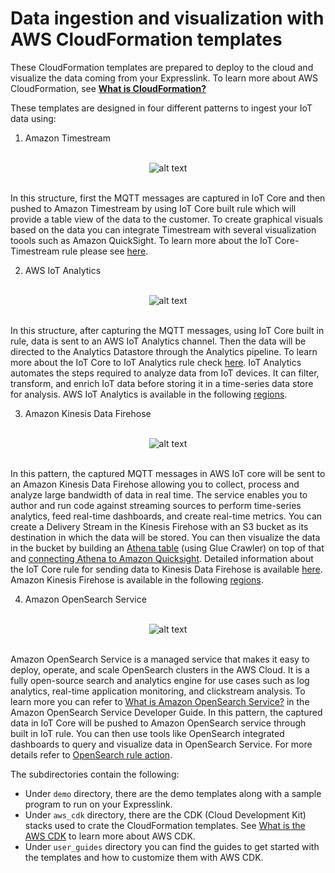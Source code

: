 # Data ingestion and visualization with AWS CloudFormation templates

These CloudFormation templates are prepared to deploy to the cloud and visualize the data coming from your Expresslink. To learn more about AWS CloudFormation, see [**What is CloudFormation?**](https://docs.aws.amazon.com/AWSCloudFormation/latest/UserGuide/Welcome.html)

These templates are designed in four different patterns to ingest your IoT data using: 

1.  Amazon Timestream
<br>
<center><img src="https://d2908q01vomqb2.cloudfront.net/f6e1126cedebf23e1463aee73f9df08783640400/2022/04/04/Blog-IoT-Reporting-3-Timstream.png" alt="alt text"/></center>
</br>

In this structure, first the MQTT messages are captured in IoT Core and then pushed to Amazon Timestream by using IoT Core built rule which will provide a table view of the data to the customer. To create graphical visuals based on the data you can integrate Timestream with several visualization toools such as Amazon QuickSight. To learn more about the IoT Core-Timestream rule please see [here](https://docs.aws.amazon.com/iot/latest/developerguide/timestream-rule-action.html).

2. AWS IoT Analytics 
<br>
<center><img src="https://d2908q01vomqb2.cloudfront.net/f6e1126cedebf23e1463aee73f9df08783640400/2022/04/04/Blog-IoT-Reporting-3-IotAnalytics.png" alt="alt text"/></center>
</br>

In this structure, after capturing the MQTT messages, using IoT Core built in rule, data is sent to an AWS IoT Analytics channel. Then the data will be directed to the Analytics Datastore through the Analytics pipeline. To learn more about the IoT Core to IoT Analytics rule check [here](https://docs.aws.amazon.com/iot/latest/developerguide/iotanalytics-rule-action.html). IoT Analytics automates the steps required to analyze data from IoT devices. It can filter, transform, and enrich IoT data before storing it in a time-series data store for analysis. AWS IoT Analytics is available in the following [regions](https://aws.amazon.com/iot-analytics/pricing/).

3. Amazon Kinesis Data Firehose 

<br>
<center><img src="https://d2908q01vomqb2.cloudfront.net/f6e1126cedebf23e1463aee73f9df08783640400/2022/04/04/Blog-IoT-Reporting-3-KinesisAthena.png" alt="alt text"/></center>
</br>

In this pattern, the captured MQTT messages in AWS IoT core will be sent to an Amazon Kinesis Data Firehose allowing you to collect, process and analyze large bandwidth of data in real time. The service enables you to author and run code against streaming sources to perform time-series analytics, feed real-time dashboards, and create real-time metrics. You can create a Delivery Stream in the Kinesis Firehose with an S3 bucket as its destination in which the data will be stored. You can then visualize the data in the bucket by building an [Athena table](https://docs.aws.amazon.com/athena/latest/ug/data-sources-glue.html) (using Glue Crawler) on top of that and [connecting Athena to Amazon Quicksight](https://docs.aws.amazon.com/quicksight/latest/user/create-a-data-set-athena.html). Detailed information about the IoT Core rule for sending data to Kinesis Data Firehose is available [here](https://docs.aws.amazon.com/iot/latest/developerguide/kinesis-firehose-rule-action.html). Amazon Kinesis Firehose is available in the following [regions](https://aws.amazon.com/kinesis/data-firehose/pricing/). 

4. Amazon OpenSearch Service
<br>
<center><img src="https://d2908q01vomqb2.cloudfront.net/f6e1126cedebf23e1463aee73f9df08783640400/2022/04/04/Blog-IoT-Reporting-3-OpenSearch.png" alt="alt text"/></center>
</br>

Amazon OpenSearch Service is a managed service that makes it easy to deploy, operate, and scale OpenSearch clusters in the AWS Cloud. It is a fully open-source search and analytics engine for use cases such as log analytics, real-time application monitoring, and clickstream analysis. To learn more you can refer to [What is Amazon OpenSearch Service?](https://docs.aws.amazon.com/opensearch-service/latest/developerguide/) in the Amazon OpenSearch Service Developer Guide.
In this pattern, the captured data in IoT Core will be pushed to Amazon OpenSearch service through built in IoT rule. You can then use tools like OpenSearch integrated dashboards to query and visualize data in OpenSearch Service. For more details refer to [OpenSearch rule action](https://docs.aws.amazon.com/iot/latest/developerguide/opensearch-rule-action.html).


The subdirectories contain the following: 

* Under `demo` directory, there are the demo templates along with a sample program to run on your Expresslink. 
* Under `aws_cdk` directory, there are the CDK (Cloud Development Kit) stacks used to crate the CloudFormation templates. See [What is the AWS CDK](https://docs.aws.amazon.com/cdk/v2/guide/home.html) to learn more about AWS CDK.
* Under `user_guides` directory you can find the guides to get started with the templates and how to customize them with AWS CDK. 
